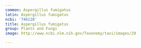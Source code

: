 ```yaml
---
common: Aspergillus fumigatus
latin: Aspergillus fumigatus
ncbi: '746128'
title: Aspergillus fumigatus
group: Plants and Fungi
image: http://www.ncbi.nlm.nih.gov/Taxonomy/taxi/images/29

---
```

